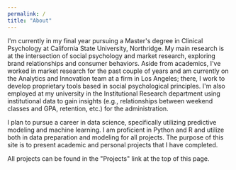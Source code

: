 ```yaml
---
permalink: /
title: "About"
---
```


I'm currently in my final year pursuing a Master's degree in Clinical Psychology at California State University, Northridge. My main research is at the intersection of social psychology and market research, exploring brand relationships and consumer behaviors. Aside from academics, I've worked in market research for the past couple of years and am currently on the Analytics and Innovation team at a firm in Los Angeles; there, I work to develop proprietary tools based in social psychological principles. I'm also employed at my university in the Institutional Research department using institutional data to gain insights (e.g., relationships between weekend classes and GPA, retention, etc.) for the administration. 

I plan to pursue a career in data science, specifically utilizing predictive modeling and machine learning. I am proficient in Python and R and utilize both in data preparation and modeling for all projects. The purpose of this site is to present academic and personal projects that I have completed. 

All projects can be found in the "Projects" link at the top of this page. 
